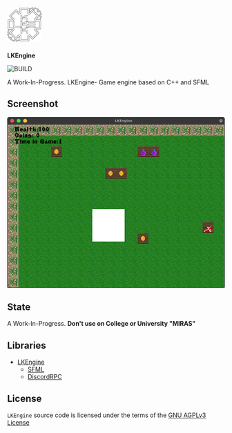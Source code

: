 ##  ![LakoMoor Dev](image/logo.png) 
**LKEngine**

![BUILD](https://img.shields.io/appveyor/build/LAKOMOOR/LKENGINE?logo=CMAKE&style=plastic)

A Work-In-Progress. LKEngine- Game engine based on C++ and SFML

## Screenshot

![LKEngine](image/screenshot.png)

## State

A Work-In-Progress. **Don't use on College or University "MIRAS"**

## Libraries
* [LKEngine](https://github.com/lakomoor/lkengine)
  * [SFML](https://github.com/LakoMoor/SFML)
  * [DiscordRPC](https://github.com/LakoMoor/discord-rpc)

## License

`LKEngine` source code is licensed under the terms of the [GNU AGPLv3 License](https://github.com/LakoMoor/LKEngine/blob/master/LICENSE)
